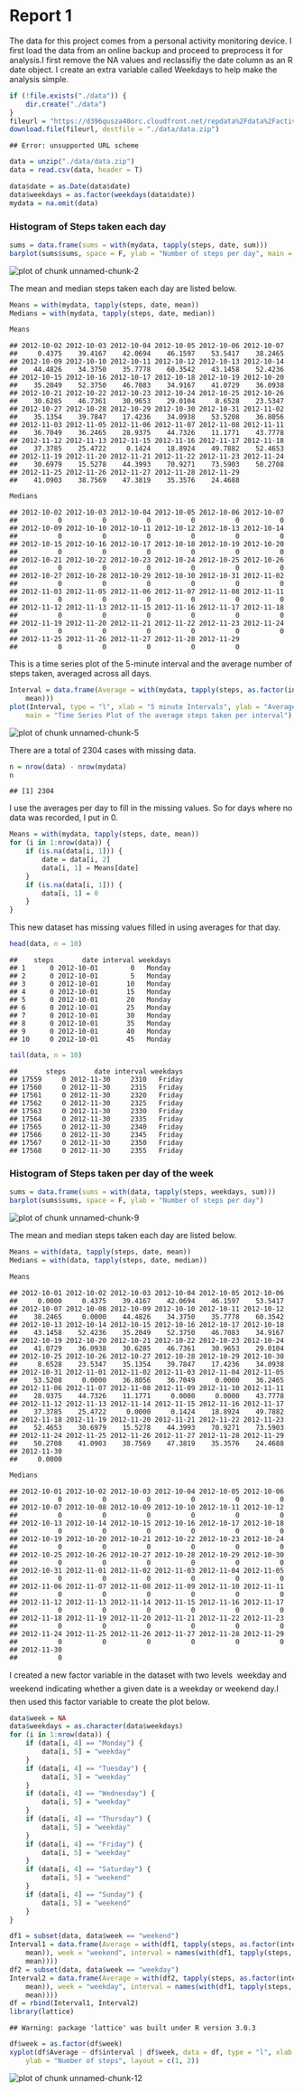 Report 1
========================================================

The data for this project comes from a personal activity monitoring device. I first load the data from an online backup and proceed to preprocess it for analysis.I first remove the NA values and reclassifiy the date column as an R date object. I create an extra variable called Weekdays to help make the analysis simple. 

```r
if (!file.exists("./data")) {
    dir.create("./data")
}
fileurl = "https://d396qusza40orc.cloudfront.net/repdata%2Fdata%2Factivity.zip"
download.file(fileurl, destfile = "./data/data.zip")
```

```
## Error: unsupported URL scheme
```

```r
data = unzip("./data/data.zip")
data = read.csv(data, header = T)

data$date = as.Date(data$date)
data$weekdays = as.factor(weekdays(data$date))
mydata = na.omit(data)
```

### Histogram of Steps taken each day

```r
sums = data.frame(sums = with(mydata, tapply(steps, date, sum)))
barplot(sums$sums, space = F, ylab = "Number of steps per day", main = "Histogram of Steps taken each day")
```

![plot of chunk unnamed-chunk-2](figure/unnamed-chunk-2.png) 

The mean and median steps taken each day are listed below.

```r
Means = with(mydata, tapply(steps, date, mean))
Medians = with(mydata, tapply(steps, date, median))
```


```r
Means
```

```
## 2012-10-02 2012-10-03 2012-10-04 2012-10-05 2012-10-06 2012-10-07 
##     0.4375    39.4167    42.0694    46.1597    53.5417    38.2465 
## 2012-10-09 2012-10-10 2012-10-11 2012-10-12 2012-10-13 2012-10-14 
##    44.4826    34.3750    35.7778    60.3542    43.1458    52.4236 
## 2012-10-15 2012-10-16 2012-10-17 2012-10-18 2012-10-19 2012-10-20 
##    35.2049    52.3750    46.7083    34.9167    41.0729    36.0938 
## 2012-10-21 2012-10-22 2012-10-23 2012-10-24 2012-10-25 2012-10-26 
##    30.6285    46.7361    30.9653    29.0104     8.6528    23.5347 
## 2012-10-27 2012-10-28 2012-10-29 2012-10-30 2012-10-31 2012-11-02 
##    35.1354    39.7847    17.4236    34.0938    53.5208    36.8056 
## 2012-11-03 2012-11-05 2012-11-06 2012-11-07 2012-11-08 2012-11-11 
##    36.7049    36.2465    28.9375    44.7326    11.1771    43.7778 
## 2012-11-12 2012-11-13 2012-11-15 2012-11-16 2012-11-17 2012-11-18 
##    37.3785    25.4722     0.1424    18.8924    49.7882    52.4653 
## 2012-11-19 2012-11-20 2012-11-21 2012-11-22 2012-11-23 2012-11-24 
##    30.6979    15.5278    44.3993    70.9271    73.5903    50.2708 
## 2012-11-25 2012-11-26 2012-11-27 2012-11-28 2012-11-29 
##    41.0903    38.7569    47.3819    35.3576    24.4688
```

```r
Medians
```

```
## 2012-10-02 2012-10-03 2012-10-04 2012-10-05 2012-10-06 2012-10-07 
##          0          0          0          0          0          0 
## 2012-10-09 2012-10-10 2012-10-11 2012-10-12 2012-10-13 2012-10-14 
##          0          0          0          0          0          0 
## 2012-10-15 2012-10-16 2012-10-17 2012-10-18 2012-10-19 2012-10-20 
##          0          0          0          0          0          0 
## 2012-10-21 2012-10-22 2012-10-23 2012-10-24 2012-10-25 2012-10-26 
##          0          0          0          0          0          0 
## 2012-10-27 2012-10-28 2012-10-29 2012-10-30 2012-10-31 2012-11-02 
##          0          0          0          0          0          0 
## 2012-11-03 2012-11-05 2012-11-06 2012-11-07 2012-11-08 2012-11-11 
##          0          0          0          0          0          0 
## 2012-11-12 2012-11-13 2012-11-15 2012-11-16 2012-11-17 2012-11-18 
##          0          0          0          0          0          0 
## 2012-11-19 2012-11-20 2012-11-21 2012-11-22 2012-11-23 2012-11-24 
##          0          0          0          0          0          0 
## 2012-11-25 2012-11-26 2012-11-27 2012-11-28 2012-11-29 
##          0          0          0          0          0
```



This is a time series plot of the 5-minute interval and the average number of steps taken, averaged across all days.

```r
Interval = data.frame(Average = with(mydata, tapply(steps, as.factor(interval), 
    mean)))
plot(Interval, type = "l", xlab = "5 minute Intervals", ylab = "Average number of steps taken", 
    main = "Time Series Plot of the average steps taken per interval")
```

![plot of chunk unnamed-chunk-5](figure/unnamed-chunk-5.png) 

There are a total of 2304 cases with missing data.

```r
n = nrow(data) - nrow(mydata)
n
```

```
## [1] 2304
```


I use the averages per day to fill in the missing values. So for days where no data was recorded, I put in 0.

```r
Means = with(mydata, tapply(steps, date, mean))
for (i in 1:nrow(data)) {
    if (is.na(data[i, 1])) {
        date = data[i, 2]
        data[i, 1] = Means[date]
    }
    if (is.na(data[i, 1])) {
        data[i, 1] = 0
    }
}
```

This new dataset has missing values filled in using averages for that day.

```r
head(data, n = 10)
```

```
##    steps       date interval weekdays
## 1      0 2012-10-01        0   Monday
## 2      0 2012-10-01        5   Monday
## 3      0 2012-10-01       10   Monday
## 4      0 2012-10-01       15   Monday
## 5      0 2012-10-01       20   Monday
## 6      0 2012-10-01       25   Monday
## 7      0 2012-10-01       30   Monday
## 8      0 2012-10-01       35   Monday
## 9      0 2012-10-01       40   Monday
## 10     0 2012-10-01       45   Monday
```

```r
tail(data, n = 10)
```

```
##       steps       date interval weekdays
## 17559     0 2012-11-30     2310   Friday
## 17560     0 2012-11-30     2315   Friday
## 17561     0 2012-11-30     2320   Friday
## 17562     0 2012-11-30     2325   Friday
## 17563     0 2012-11-30     2330   Friday
## 17564     0 2012-11-30     2335   Friday
## 17565     0 2012-11-30     2340   Friday
## 17566     0 2012-11-30     2345   Friday
## 17567     0 2012-11-30     2350   Friday
## 17568     0 2012-11-30     2355   Friday
```


### Histogram of Steps taken per day of the week

```r
sums = data.frame(sums = with(data, tapply(steps, weekdays, sum)))
barplot(sums$sums, space = F, ylab = "Number of steps per day")
```

![plot of chunk unnamed-chunk-9](figure/unnamed-chunk-9.png) 

The mean and median steps taken each day are listed below.

```r
Means = with(data, tapply(steps, date, mean))
Medians = with(data, tapply(steps, date, median))
```


```r
Means
```

```
## 2012-10-01 2012-10-02 2012-10-03 2012-10-04 2012-10-05 2012-10-06 
##     0.0000     0.4375    39.4167    42.0694    46.1597    53.5417 
## 2012-10-07 2012-10-08 2012-10-09 2012-10-10 2012-10-11 2012-10-12 
##    38.2465     0.0000    44.4826    34.3750    35.7778    60.3542 
## 2012-10-13 2012-10-14 2012-10-15 2012-10-16 2012-10-17 2012-10-18 
##    43.1458    52.4236    35.2049    52.3750    46.7083    34.9167 
## 2012-10-19 2012-10-20 2012-10-21 2012-10-22 2012-10-23 2012-10-24 
##    41.0729    36.0938    30.6285    46.7361    30.9653    29.0104 
## 2012-10-25 2012-10-26 2012-10-27 2012-10-28 2012-10-29 2012-10-30 
##     8.6528    23.5347    35.1354    39.7847    17.4236    34.0938 
## 2012-10-31 2012-11-01 2012-11-02 2012-11-03 2012-11-04 2012-11-05 
##    53.5208     0.0000    36.8056    36.7049     0.0000    36.2465 
## 2012-11-06 2012-11-07 2012-11-08 2012-11-09 2012-11-10 2012-11-11 
##    28.9375    44.7326    11.1771     0.0000     0.0000    43.7778 
## 2012-11-12 2012-11-13 2012-11-14 2012-11-15 2012-11-16 2012-11-17 
##    37.3785    25.4722     0.0000     0.1424    18.8924    49.7882 
## 2012-11-18 2012-11-19 2012-11-20 2012-11-21 2012-11-22 2012-11-23 
##    52.4653    30.6979    15.5278    44.3993    70.9271    73.5903 
## 2012-11-24 2012-11-25 2012-11-26 2012-11-27 2012-11-28 2012-11-29 
##    50.2708    41.0903    38.7569    47.3819    35.3576    24.4688 
## 2012-11-30 
##     0.0000
```

```r
Medians
```

```
## 2012-10-01 2012-10-02 2012-10-03 2012-10-04 2012-10-05 2012-10-06 
##          0          0          0          0          0          0 
## 2012-10-07 2012-10-08 2012-10-09 2012-10-10 2012-10-11 2012-10-12 
##          0          0          0          0          0          0 
## 2012-10-13 2012-10-14 2012-10-15 2012-10-16 2012-10-17 2012-10-18 
##          0          0          0          0          0          0 
## 2012-10-19 2012-10-20 2012-10-21 2012-10-22 2012-10-23 2012-10-24 
##          0          0          0          0          0          0 
## 2012-10-25 2012-10-26 2012-10-27 2012-10-28 2012-10-29 2012-10-30 
##          0          0          0          0          0          0 
## 2012-10-31 2012-11-01 2012-11-02 2012-11-03 2012-11-04 2012-11-05 
##          0          0          0          0          0          0 
## 2012-11-06 2012-11-07 2012-11-08 2012-11-09 2012-11-10 2012-11-11 
##          0          0          0          0          0          0 
## 2012-11-12 2012-11-13 2012-11-14 2012-11-15 2012-11-16 2012-11-17 
##          0          0          0          0          0          0 
## 2012-11-18 2012-11-19 2012-11-20 2012-11-21 2012-11-22 2012-11-23 
##          0          0          0          0          0          0 
## 2012-11-24 2012-11-25 2012-11-26 2012-11-27 2012-11-28 2012-11-29 
##          0          0          0          0          0          0 
## 2012-11-30 
##          0
```

I created a new factor variable in the dataset with two levels  weekday and weekend indicating whether a given date is a weekday or weekend day.I then used this factor variable to create the plot below.

```r
data$week = NA
data$weekdays = as.character(data$weekdays)
for (i in 1:nrow(data)) {
    if (data[i, 4] == "Monday") {
        data[i, 5] = "weekday"
    }
    if (data[i, 4] == "Tuesday") {
        data[i, 5] = "weekday"
    }
    if (data[i, 4] == "Wednesday") {
        data[i, 5] = "weekday"
    }
    if (data[i, 4] == "Thursday") {
        data[i, 5] = "weekday"
    }
    if (data[i, 4] == "Friday") {
        data[i, 5] = "weekday"
    }
    if (data[i, 4] == "Saturday") {
        data[i, 5] = "weekend"
    }
    if (data[i, 4] == "Sunday") {
        data[i, 5] = "weekend"
    }
}

df1 = subset(data, data$week == "weekend")
Interval1 = data.frame(Average = with(df1, tapply(steps, as.factor(interval), 
    mean)), week = "weekend", interval = names(with(df1, tapply(steps, as.factor(interval), 
    mean))))
df2 = subset(data, data$week == "weekday")
Interval2 = data.frame(Average = with(df2, tapply(steps, as.factor(interval), 
    mean)), week = "weekday", interval = names(with(df1, tapply(steps, as.factor(interval), 
    mean))))
df = rbind(Interval1, Interval2)
library(lattice)
```

```
## Warning: package 'lattice' was built under R version 3.0.3
```

```r
df$week = as.factor(df$week)
xyplot(df$Average ~ df$interval | df$week, data = df, type = "l", xlab = "Interval", 
    ylab = "Number of steps", layout = c(1, 2))
```

![plot of chunk unnamed-chunk-12](figure/unnamed-chunk-12.png) 



